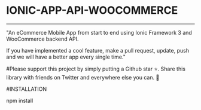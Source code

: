 # IONIC-APP-API-WOOCOMMERCE 
****************************

"An eCommerce Mobile App from start to end using Ionic Framework 3 and WooCommerce backend API.

If you have implemented a cool feature, make a pull request, update, push and we will have a better app every single time."

#Please support this project by simply putting a Github star ⭐. Share this library with friends on Twitter and everywhere else you can. 🙏

#INSTALLATION

npm install


